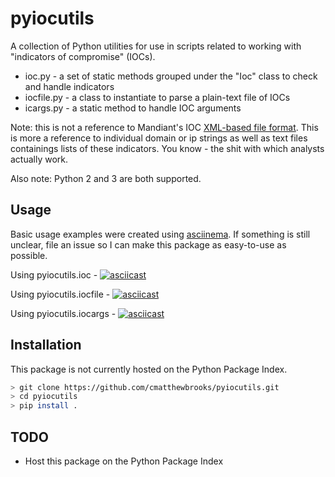 # pyiocutils

A collection of Python utilities for use in scripts related to
working with "indicators of compromise" (IOCs).

+ ioc.py - a set of static methods grouped under the "Ioc" class to check and handle indicators
+ iocfile.py - a class to instantiate to parse a plain-text file of IOCs
+ icargs.py - a static method to handle IOC arguments

Note: this is not a reference to Mandiant's IOC [XML-based file format](https://github.com/fireeye/iocs). This
is more a reference to individual domain or ip strings as well as text files containings lists of these
indicators. You know - the shit with which analysts actually work.

Also note: Python 2 and 3 are both supported.

## Usage

Basic usage examples were created using [asciinema](https://asciinema.org/). If something is
still unclear, file an issue so I can make this package as easy-to-use as possible.

Using pyiocutils.ioc - [![asciicast](https://asciinema.org/a/217356.svg)](https://asciinema.org/a/217356)

Using pyiocutils.iocfile - [![asciicast](https://asciinema.org/a/217357.svg)](https://asciinema.org/a/217357)

Using pyiocutils.iocargs - [![asciicast](https://asciinema.org/a/217358.svg)](https://asciinema.org/a/217358)

## Installation

This package is not currently hosted on the Python Package Index.

```bash
> git clone https://github.com/cmatthewbrooks/pyiocutils.git
> cd pyiocutils
> pip install .
```

## TODO
 
+ Host this package on the Python Package Index
